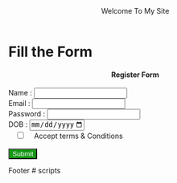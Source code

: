 <!DOCTYPE html>
<html lang="en">
  <head>
    <meta charset="UTF-8" />
    <meta http-equiv="X-UA-Compatible" content="IE=edge" />
    <meta name="viewport" content="width=device-width, initial-scale=1.0" />
    <link rel="stylesheet" href="style.css" />
    <title>Task</title>
  </head>
  <body>
    <header style="text-align: center">Welcome To My Site</header>
    <h1>Fill the Form</h1>
    <div class="main">
      <div class="form">
        <h4 style="text-align: center">Register Form</h4>
        <form id="user-form">
          <label for="name">Name : </label>
          <input required type="text" name="name" id="name" />
          <br />
          <label for="email">Email : </label>
          <input required type="email" name="email" id="email" />
          <br />
          <label for="password">Password : </label>
          <input required type="password" name="password" id="password" /><br />
          <label for="dob">DOB : </label>
          <input required
            type="date"
            name="dob"
            id="dob"
            min="1967-09-04"
            max="2004-09-04"
          />
          <br />
          <input
            style="width: 40px"
            type="checkbox"
            name="acceptTerms"
            id="acceptTerms"
          />
          <label for="acceptTerms">Accept terms & Conditions</label>
          <br /><br />
          <input
            style="background-color: rgb(19, 151, 19); color: white"
            type="submit"
            value="Submit"
          />
        </form>
      </div>
    </div>
    <div id="entrytbale"></div>
    <script src="./scriptjs.js">
              const email1 = document.getElementById('email');
            email1.addEventListener('input',()=>validate(email1));
            function validate(element){
                if(element.validity.typeMismatch){
                    element.setCustomValidity("this email not in perfect format...");
                    element.reportValidity();
          }
                else{
                    element.setCustomValidity("");
          }
      }
    </script>
  </body>
</html>
Footer
# scripts
